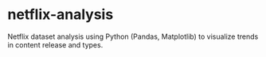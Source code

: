 # netflix-analysis
Netflix dataset analysis using Python (Pandas, Matplotlib) to visualize trends in content release and types.
